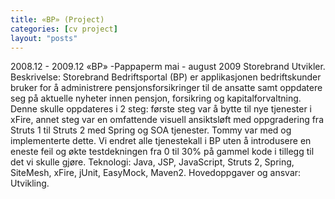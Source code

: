 ```yaml
---
title: «BP» (Project)
categories: [cv project]
layout: "posts"
---
```


2008.12 - 2009.12		«BP»
-Pappaperm mai - august 2009
Storebrand
Utvikler.
Beskrivelse: Storebrand Bedriftsportal (BP) er applikasjonen bedriftskunder bruker for å administrere pensjonsforsikringer til de ansatte samt oppdatere seg på aktuelle nyheter innen pensjon, forsikring og kapitalforvaltning. Denne skulle oppdateres i 2 steg: første steg var å bytte til nye tjenester i xFire, annet steg var en omfattende visuell ansiktsløft med oppgradering fra Struts 1 til Struts 2 med Spring og SOA tjenester.
Tommy var med og implementerte dette. Vi endret alle tjenestekall i BP uten å introdusere en eneste feil og økte testdekningen fra 0 til 30% på gammel kode i tillegg til det vi skulle gjøre.
Teknologi: Java, JSP, JavaScript, Struts 2, Spring, SiteMesh, xFire, jUnit, EasyMock, Maven2.
Hovedoppgaver og ansvar: Utvikling.

